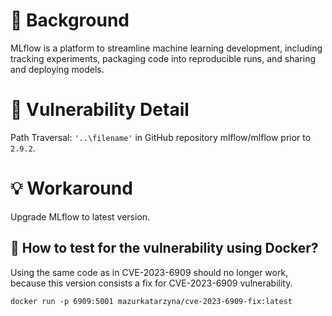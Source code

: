 # :mag_right: Background
MLflow is a platform to streamline machine learning development, including tracking experiments, packaging code into reproducible runs, and sharing and deploying models.

# :bug: Vulnerability Detail
Path Traversal: `'..\filename'` in GitHub repository mlflow/mlflow prior to `2.9.2`.

# :bulb: Workaround
Upgrade MLflow to latest version.

## :whale: How to test for the vulnerability using Docker?
Using the same code as in CVE-2023-6909 should no longer work, because this version consists a fix for CVE-2023-6909 vulnerability.
```
docker run -p 6909:5001 mazurkatarzyna/cve-2023-6909-fix:latest
```
